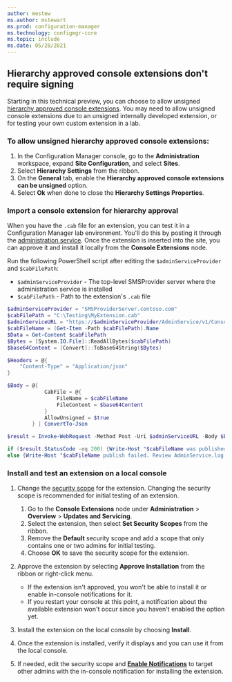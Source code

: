 ```yaml
---
author: mestew
ms.author: mstewart
ms.prod: configuration-manager
ms.technology: configmgr-core
ms.topic: include
ms.date: 05/28/2021
---
```


## <a name="bkmk_ext"></a> Hierarchy approved console extensions don't require signing
<!--9761129-->
Starting in this technical preview, you can choose to allow unsigned [hierarchy approved console extensions](../../../../servers/manage/admin-console-extensions.md). You may need to allow unsigned console extensions due to an unsigned internally developed extension, or for testing your own custom extension in a lab.

### To allow unsigned hierarchy approved console extensions:

1. In the Configuration Manager console, go to the **Administration** workspace, expand **Site Configuration**, and select **Sites**.
1. Select **Hierarchy Settings** from the ribbon.
1. On the **General** tab, enable the **Hierarchy approved console extensions can be unsigned** option.
1. Select **Ok** when done to close the **Hierarchy Settings Properties**.

### Import a console extension for hierarchy approval

When you have the `.cab` file for an extension, you can test it in a Configuration Manager lab environment. You'll do this by posting it through the [administration service](../../../../../develop/adminservice/usage.md). Once the extension is inserted into the site, you can approve it and install it locally from the **Console Extensions** node.

Run the following PowerShell script after editing the `$adminServiceProvider` and `$cabFilePath`:
   - `$adminServiceProvider` - The top-level SMSProvider server where the administration service is installed
   - `$cabFilePath` - Path to the extension's  `.cab` file
 
```powershell
$adminServiceProvider = "SMSProviderServer.contoso.com"
$cabFilePath = "C:\Testing\MyExtension.cab"
$adminServiceURL = "https://$adminServiceProvider/AdminService/v1/ConsoleExtensionMetadata/AdminService.UploadExtension"
$cabFileName = (Get-Item -Path $cabFilePath).Name
$Data = Get-Content $cabFilePath
$Bytes = [System.IO.File]::ReadAllBytes($cabFilePath)
$base64Content = [Convert]::ToBase64String($Bytes)

$Headers = @{
    "Content-Type" = "Application/json"
}

$Body = @{
            CabFile = @{
                FileName = $cabFileName
                FileContent = $base64Content
            }
            AllowUnsigned = $true
        } | ConvertTo-Json

$result = Invoke-WebRequest -Method Post -Uri $adminServiceURL -Body $Body -Headers $Headers -UseDefaultCredentials

if ($result.StatusCode -eq 200) {Write-Host "$cabFileName was published successfully."}
else {Write-Host "$cabFileName publish failed. Review AdminService.log for more information."}
```

### <a name="bkmk_local_install"></a> Install and test an extension on a local console

1. Change the [security scope](../../.././../understand/fundamentals-of-role-based-administration.md#security-scopes) for the extension. Changing the security scope is recommended for initial testing of an extension.
   1. Go to the **Console Extensions** node under **Administration** > **Overview** > **Updates and Servicing**.
   1. Select the extension, then select **Set Security Scopes** from the ribbon.
   1. Remove the **Default** security scope and add a scope that only contains one or two admins for initial testing.
   1. Choose **OK** to save the security scope for the extension.

1. Approve the extension by selecting **Approve Installation** from the ribbon or right-click menu.
   - If the extension isn't approved, you won't be able to install it or enable in-console notifications for it.
   - If you restart your console at this point, a notification about the available extension won't occur since you haven't enabled the option yet.
1. Install the extension on the local console by choosing **Install**.
1. Once the extension is installed, verify it displays and you can use it from the local console.
1. If needed, edit the security scope and [**Enable Notifications**](../../../../servers/manage/admin-console-extensions.md#enable-user-notifications-for-extension-installation) to target other admins with the in-console notification for installing the extension.
